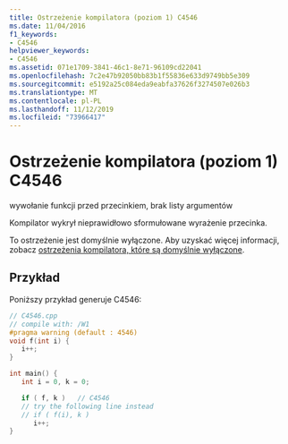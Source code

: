```yaml
---
title: Ostrzeżenie kompilatora (poziom 1) C4546
ms.date: 11/04/2016
f1_keywords:
- C4546
helpviewer_keywords:
- C4546
ms.assetid: 071e1709-3841-46c1-8e71-96109cd22041
ms.openlocfilehash: 7c2e47b92050bb83b1f55836e633d9749bb5e309
ms.sourcegitcommit: e5192a25c084eda9eabfa37626f3274507e026b3
ms.translationtype: MT
ms.contentlocale: pl-PL
ms.lasthandoff: 11/12/2019
ms.locfileid: "73966417"
---
```

# <a name="compiler-warning-level-1-c4546"></a>Ostrzeżenie kompilatora (poziom 1) C4546

wywołanie funkcji przed przecinkiem, brak listy argumentów

Kompilator wykrył nieprawidłowo sformułowane wyrażenie przecinka.

To ostrzeżenie jest domyślnie wyłączone. Aby uzyskać więcej informacji, zobacz [ostrzeżenia kompilatora, które są domyślnie wyłączone](../../preprocessor/compiler-warnings-that-are-off-by-default.md).

## <a name="example"></a>Przykład

Poniższy przykład generuje C4546:

```cpp
// C4546.cpp
// compile with: /W1
#pragma warning (default : 4546)
void f(int i) {
   i++;
}

int main() {
   int i = 0, k = 0;

   if ( f, k )   // C4546
   // try the following line instead
   // if ( f(i), k )
      i++;
}
```